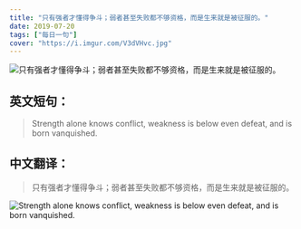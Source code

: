 ```yaml
---
title: "只有强者才懂得争斗；弱者甚至失败都不够资格，而是生来就是被征服的。"
date: 2019-07-20
tags: ["每日一句"]
cover: "https://i.imgur.com/V3dVHvc.jpg"
---
```


![只有强者才懂得争斗；弱者甚至失败都不够资格，而是生来就是被征服的。](https://i.imgur.com/sa69Uhs.jpg)

## 英文短句：
> Strength alone knows conflict, weakness is below even defeat, and is born vanquished.

<!--more-->

## 中文翻译：
> 只有强者才懂得争斗；弱者甚至失败都不够资格，而是生来就是被征服的。

![Strength alone knows conflict, weakness is below even defeat, and is born vanquished.](https://i.imgur.com/O00aC8Z.jpg)

